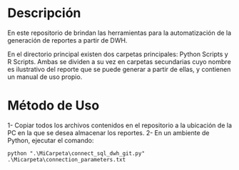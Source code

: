 # Descripción

En este repositorio de brindan las herramientas para la automatización de la generación de reportes a partir de DWH.

En el directorio principal existen dos carpetas principales: Python Scripts y R Scripts. Ambas se dividen a su vez en carpetas secundarias cuyo nombre es ilustrativo del reporte que se puede generar a partir de ellas, y contienen un manual de uso propio.

# Método de Uso

1- Copiar todos los archivos contenidos en el repositorio a la ubicación de la PC en la que se desea almacenar los reportes.
2- En un ambiente de Python, ejecutar el comando:

```
python ".\MiCarpeta\connect_sql_dwh_git.py" .\Micarpeta\connection_parameters.txt
```

